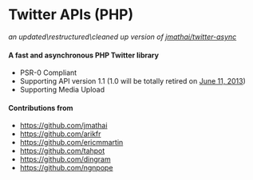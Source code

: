 Twitter APIs (PHP)
=======================
*an updated\restructured\cleaned up version of <a href="https://github.com/jmathai/twitter-async">jmathai/twitter-async</a>*

#### A fast and asynchronous PHP Twitter library
* PSR-0 Compliant
* Supporting API version 1.1 (1.0 will be totally retired on <a href="http://goog.l/gA2nS">June 11, 2013</a>)
* Supporting Media Upload


#### Contributions from 
   * https://github.com/jmathai
   * https://github.com/arikfr 
   * https://github.com/ericmmartin
   * https://github.com/tahpot
   * https://github.com/dingram
   * https://github.com/ngnpope

